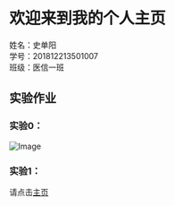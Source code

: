 # 欢迎来到我的个人主页
  
姓名：史单阳    
学号：201812213501007   
班级：医信一班  
  
  
## 实验作业

### 实验0：
   
![Image](http://No-night.github.io/p201812213501007.png)
 
### 实验1：
  
请点击[主页](/lab/index.html)

